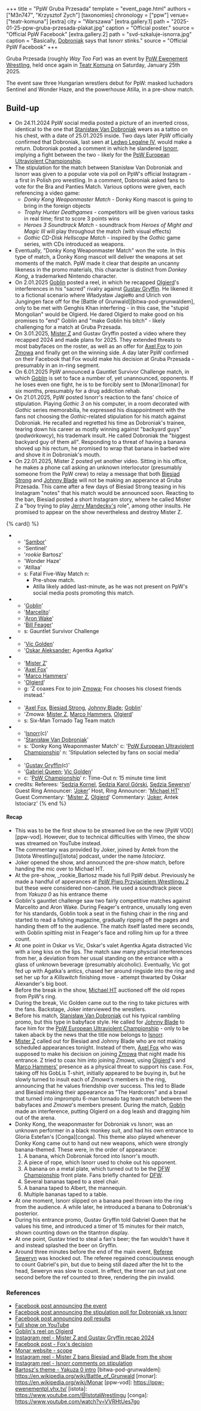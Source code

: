 +++
title = "PpW Gruba Przesada"
template = "event_page.html"
authors = ["M3n747", "Krzysztof Zych"]
[taxonomies]
chronology = ["ppw"]
venue=["teatr-komuna"]
[extra]
city = "Warszawa"
[extra.gallery.1]
path = "2025-01-25-ppw-gruba-przesada-plakat.jpg"
caption = "Official poster."
source = "Official PpW Facebook"
[extra.gallery.2]
path = "svd-szkaluje-isnorra.jpg"
caption = "Basically, [Dobroniak](@/w/stanislaw-van-dobroniak.md) says that Isnorr stinks."
source = "Official PpW Facebook"
+++

Gruba Przesada (roughly _Way Too Far_) was an event by [PpW Ewenement Wrestling](@/o/ppw.md), held once again in [Teatr Komuna](@/v/teatr-komuna.md) on Saturday, January 25th 2025.

The event saw three Hungarian wrestlers debut for PpW: masked luchadors Sentinel and Wonder Haze, and the powerhouse Atilla, in a pre-show match.

## Build-up

* On 24.11.2024 PpW social media posted a picture of an inverted cross, identical to the one that [Stanisław Van Dobroniak](@/w/stanislaw-van-dobroniak.md) wears as a tattoo on his chest, with a date of 25.01.2025 inside.
  Two days later PpW officially confirmed that Dobroniak, last seen at [Ledwo Legalne IV](@/e/ppw/2024-06-08-ppw-ledwo-legalne-4.md), would make a return.
  Dobroniak posted a comment in which he slandered [Isnorr](@/w/isnorr.md), implying a fight between the two - likely for the [PpW European Ultraviolent Championship](@/c/ppw-european-ultraviolent-championship.md).
* The stipulation for the match between Stanisław Van Dobroniak and Isnorr was given to a popular vote via poll on PpW's official Instagram - a first in Polish pro wrestling.
  In a comment, Dobroniak asked fans to vote for the Bra and Panties Match. Various options were given, each referencing a video game:
  * _Donky Kong Weaponmaster Match_ - Donky Kong mascot is going to bring in the foreign objects
  * _Trophy Hunter Deathgames_ - competitors will be given various tasks in real time; first to score 3 points wins
  * _Heroes 3 Soundtrack Match_ - soundtrack from _Heroes of Might and Magic III_ will play throughout the match (with visual effects)
  * _Gothic CD-Disk Hellscape Match_ - inspired by the _Gothic_ game series, with CDs introduced as weapons.
* Eventually, "Donky Kong Weaponmaster Match" won the vote. In this type of match, a Donky Kong mascot will deliver the weapons at set moments of the match.
  PpW made it clear that despite an uncanny likeness in the promo materials, this character is distinct from _Donkey Kong_, a trademarked Nintendo character.
* On 2.01.2025 [Goblin](@/w/goblin.md) posted a reel, in which he recapped [Olgierd](@/w/olgierd.md)'s interferences in his "sacred" rivalry against [Gustav Gryffin](@/w/gustav-gryffin.md).
  He likened it to a fictional scenario where Władysław Jagiełło and Ulrich von Jungingen face off for the [Battle of Grunwald][bitwa-pod-grunwaldem], only to be met with Genghis Khan interfering - in this case, the "stupid Mongolian" would be Olgierd.
  He dared Olgierd to make good on his promises to "end" Goblin and "make Goblin his bitch" - likely challenging for a match at Gruba Przesada.
* On 3.01.2025, [Mister Z](@/w/mister-z.md) and Gustav Gryffin posted a video where they recapped 2024 and made plans for 2025.
  They extended threats to most babyfaces on the roster, as well as an offer for [Axel Fox](@/w/axel-fox.md) to join [Zmowa](@/a/the-collusion.md) and finally get on the winning side. A day later PpW confirmed on their Facebook that Fox would make his decision at Gruba Przesada - presumably in an in-ring segment.
* On 6.01.2025 PpW announced a Gauntlet Survivor Challenge match, in which [Goblin](@/w/goblin.md) is set to face a number of, yet unannounced, opponents. If he loses even one fight, he is to be forcibly sent to [Monar][monar] for six months, presumably for a drug addiction rehab.
* On 21.01.2025, PpW posted Isnorr's reaction to the fans' choice of stipulation.
  Playing _Gothic 3_ on his computer, in a room decorated with _Gothic_ series memorabilia, he expressed his disappointment with the fans not choosing the _Gothic_-related stipulation for his match against Dobroniak.
  He recalled and regretted his time as Dobroniak's trainee, tearing down his career as mostly winning against "backyard guys" (_podwórkowcy_), his trademark insult.
  He called Dobroniak the "biggest backyard guy of them all". Responding to a threat of having a banana shoved up his rectum, he promised to wrap that banana in barbed wire and shove it in Dobroniak's mouth.
* On 22.01.2025, Mister Z posted yet another video. Sitting in his office, he makes a phone call asking an unknown interlocutor (presumably someone from the PpW crew) to relay a message that both [Biesiad Strong](@/w/biesiad.md) and [Johnny Blade](@/w/johnny-blade.md) will not be making an apperance at Gruba Przesada.
  This came after a few days of Biesiad Strong teasing in his Instagram "notes" that his match would be announced soon. Reacting to the ban, Biesiad posted a short Instagram story, where he called Mister Z a "boy trying to play [Jerry Mandecky's](@/w/jerry-mandecky.md) role", among other insults. He promised to appear on the show nevertheless and destroy Mister Z.

{% card() %}
- - '[Sambor](@/w/sambor.md)'
  - 'Sentinel'
  - '_rookie_ Bartosz'
  - 'Wonder Haze'
  - 'Atillaa'
  - s: Fatal Five-Way Match
    n:
      - Pre-show match.
      - Atilla likely added last-minute, as he was not present on PpW's social media posts promoting this match.
- - '[Goblin](@/w/goblin.md)'
  - '[Marcelito](@/w/marcelito.md)'
  - '[Aron Wake](@/w/aron-wake.md)'
  - '[Bill Feager](@/w/feager.md)'
  - s: Gauntlet Survivor Challenge
- - '[Vic Golden](@/w/vic-golden.md)'
  - '[Oskar Aleksander](@/w/oskar-aleksander.md); Agentka Agatka'
- - '[Mister Z](@/w/mister-z.md)'
  - '[Axel Fox](@/w/axel-fox.md)'
  - '[Marco Hammers](@/w/marco-hammers.md)'
  - '[Olgierd](@/w/olgierd.md)'
  - g: 'Z coaxes Fox to join [Zmowa](@/a/the-collusion.md); Fox chooses his closest friends instead.'
- - '[Axel Fox](@/w/axel-fox.md), [Biesiad Strong](@/w/biesiad.md), [Johnny Blade](@/w/johnny-blade.md); [Goblin](@/w/goblin.md)'
  - 'Zmowa: [Mister Z](@/w/mister-z.md), [Marco Hammers](@/w/marco-hammers.md), [Olgierd](@/w/olgierd.md)'
  - s: Six-Man Tornado Tag Team match
- - '[Isnorr](@/w/isnorr.md)(c)'
  - '[Stanisław Van Dobroniak](@/w/stanislaw-van-dobroniak.md)'
  - s: 'Donky Kong Weaponmaster Match'
    c: '[PpW European Ultraviolent Championship](@/c/ppw-european-ultraviolent-championship.md)'
    n: 'Stipulation selected by fans on social media'
- - '[Gustav Gryffin](@/w/gustav-gryffin.md)(c)'
  - '[Gabriel Queen](@/w/gabriel-queen.md); [Vic Golden](@/w/vic-golden.md)'
  - c: '[PpW Championship](@/c/ppw-championship.md)'
    r: Time-Out
    n: 15 minute time limit
- credits:
    Referees: '[Sędzia Kornel](@/w/sedzia-kornel.md), [Sędzia Karol Górski](@/w/madman-charlie.md), [Sędzia Seweryn](@/w/sedzia-seweryn.md)'
    Guest Ring Announcer: '[Joker](@/w/joker.md)'
    Host, Ring Announcer: '[Michael HT](@/w/michael-ht.md)'
    Guest Commentary: '[Mister Z](@/w/mister-z.md), [Olgierd](@/w/olgierd.md)'
    Commentary: '[Joker](@/w/joker.md), Antek Istociarz'
{% end %}

#### Recap

* This was to be the first show to be streamed live on the new [PpW VOD][ppw-vod]. However, due to technical difficulties with Vimeo, the show was streamed on YouTube instead.
* The commentary was provided by Joker, joined by Antek from the [Istota Wrestlingu][istota] podcast, under the name _Istociarz_.
* Joker opened the show, and announced the pre-show match, before handing the mic over to Michael HT.
* At the pre-show, _rookie_Bartosz made his full PpW debut. Previously he made a handful of apperances at [PpW Piwo Przyjacielem Wrestlingu 2](@/e/ppw/2024-11-15-ppw-piwo-przyjacielem-wrestlingu-2.md) but these were considered non-canon. He used a soundtrack piece from _Yakuza 0_ as his entrance theme
* Goblin's gauntlet challenge saw two fairly competitive matches against Marcelito and Aron Wake. During Feager's entrance, unusally long even for his standards, Goblin took a seat in the fishing chair in the ring and started to read a fishing magazine, gradually ripping off the pages and handing them off to the audience. The match itself lasted mere seconds, with Goblin spitting mist in Feager's face and rolling him up for a three count.
* At one point in Oskar vs Vic, Oskar's valet Agentka Agata distracted Vic with a long kiss on the lips. The match saw many physcial interferences from her, a deviation from her usual standing on the entrance with a glass of unknown beverage (presumably alcoholic). Eventually, Vic got fed up with Agatka's antics, chased her around ringside into the ring and set her up for a _Killswitch_ finishing move - attempt thwarted by Oskar Alexander's big boot.
* Before the break in the show, [Michael HT](@/w/michael-ht.md) auctioned off the old ropes from PpW's ring.
* During the break, Vic Golden came out to the ring to take pictures with the fans. Backstage, Joker interviewed the wrestlers.
* Before his match, [Stanisław Van Dobroniak](@/w/stanislaw-van-dobroniak.md) cut his typical rambling promo, but this type in babyface style. He called for [Johnny Blade](@/w/johnny-blade.md) to face him for the [PpW European Ultraviolent Championship](@/c/ppw-european-ultraviolent-championship.md) - only to be taken aback by the news that the title now belongs to [Isnorr](@/w/isnorr.md).
* [Mister Z](@/w/mister-z.md) called out for Biesiad and Johnny Blade who are not making scheduled appearances tonight. Instead of them, [Axel Fox](@/w/axel-fox.md) who was supposed to make his decision on joining [Zmowa](@/a/the-collusion.md) that night made his entrance. Z tried to coax him into joining _Zmowa_, using [Olgierd](@/w/olgierd.md)'s and [Marco Hammers'](@/w/marco-hammers.md) presence as a physical threat to support his case. Fox, taking off his GobLis T-shirt, initially appeared to be buying in, but he slowly turned to insult each of _Zmowa_'s members in the ring, announcing that he values friendship over success. This led to Blade and Biesiad making their appearance as "The Hardcores" and a brawl that turned into impromptu 6-man tornado tag team match between the babyfaces and _Zmowa_'s members present. During the match, [Goblin](@/w/goblin.md) made an interference, putting Olgierd on a dog leash and dragging him out of the arena.
* Donky Kong, the weaponmaster for Dobroniak vs Isnorr, was an unknown performer in a black monkey suit, and had his own entrance to Gloria Estefan's [Conga][conga]. This theme also played whenever Donky Kong came out to hand out new weapons, which were strongly banana-themed. These were, in the order of appearance:
  1. A banana, which Dobroniak forced into Isnorr's mouth.
  2. A piece of rope, which Isnorr used to choke out his opponent.
  3. A banana on a metal plate, which turned out to be the [DFW Championship](@/c/dfw-championship.md) front plate. Fans briefly chanted for [DFW](@/o/dfw.md).
  4. Several bananas taped to a steel chair.
  5. A banana taped to Albert, the mannequin.
  6. Multiple bananas taped to a table.
* At one moment, Isnorr slipped on a banana peel thrown into the ring from the audience. A while later, he introduced a banana to Dobroniak's posterior.
* During his entrance promo, Gustav Gryffin told Gabriel Queen that he values his time, and introduced a timer of 15 minutes for their match, shown counting down on the titantron display.
* At one point, Gustav tried to steal a fan's beer; the fan wouldn't have it and instead splashed the beer on Gryffin.
* Around three minutes before the end of the main event, [Referee Seweryn](@/w/sedzia-seweryn.md) was knocked out. The referee regained consciousness enough to count Gabriel's pin, but due to being still dazed after the hit to the head, Seweryn was slow to count. In effect, the timer ran out just one second before the ref counted to three, rendering the pin invalid.

### References

* [Facebook post announcing the event](https://www.facebook.com/OficjalnePPW/posts/pfbid02anoMmnN9g8ziEqr7t1jXhipXyGJzCvY3aHfZRyWHvsDfscrBkNh3i8SFXZPWMVMRl)
* [Facebook post announcing the stipulation poll for Dobroniak vs Isnorr](https://www.facebook.com/photo/?fbid=1114549990675392&set=a.499910772139320)
* [Facebook post announcing poll results](https://www.facebook.com/OficjalnePPW/posts/pfbid02LJth2szqUbP67RwvSKCARjpKQJPmkyxdVYAadC9aaLPGrwmjTjf7aeGAdGKScmjql)
* [Full show on YouTube](https://www.youtube.com/watch?v=7BqcLexnnFI)
* [Goblin's reel on Olgierd](https://www.facebook.com/reel/8908777399206097)
* [Instagram reel - Mister Z and Gustav Gryffin recap 2024](https://www.instagram.com/reel/DEXqo47K6Is/?utm_source=ig_web_copy_link&igsh=MzRlODBiNWFlZA==)
* [Facebook post - Fox's decision](https://www.facebook.com/share/p/15TDKLcbE6/)
* [Monar website - scope](https://www.monar.org/o-nas/czym-sie-zajmujemy/)
* [Instagram reel - Mister Z bans Biesiad and Blade from the show](https://www.instagram.com/p/DFJCpUet4LN/)
* [Instagram reel - Isnorr comments on stipulation](https://www.instagram.com/p/DFGEwgKqTtr/)
* [Bartosz's theme - Yakuza 0 intro](https://www.youtube.com/watch?v=zxrXgtSL2Rk&ab_channel=devilleon7)
[bitwa-pod-grunwaldem]: https://en.wikipedia.org/wiki/Battle_of_Grunwald
[monar]: https://en.wikipedia.org/wiki/Monar
[ppw-vod]: https://ppw-ewenementpl.vhx.tv/
[istota]: https://www.youtube.com/@IstotaWrestlingu
[conga]: https://www.youtube.com/watch?v=VVRHtUes7go
